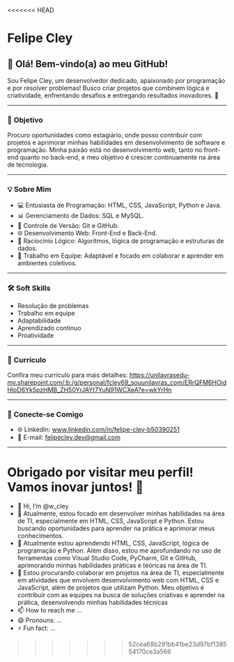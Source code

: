 <<<<<<< HEAD
# Felipe Cley

## 👋 Olá! Bem-vindo(a) ao meu GitHub!

Sou Felipe Cley, um desenvolvedor dedicado, apaixonado por programação e por resolver problemas! Busco criar projetos que combinem lógica e criatividade, enfrentando desafios e entregando resultados inovadores. 🌟

---

### 🎯 **Objetivo**
Procuro oportunidades como estagiário, onde posso contribuir com projetos e aprimorar minhas habilidades em desenvolvimento de software e programação. Minha paixão está no desenvolvimento web, tanto no front-end quanto no back-end, e meu objetivo é crescer continuamente na área de tecnologia.

---

### 💡 **Sobre Mim**
- 💻 Entusiasta de Programação: HTML, CSS, JavaScript, Python e Java.
- 📊 Gerenciamento de Dados: SQL e MySQL.
- 🔗 Controle de Versão: Git e GitHub.
- 🌐 Desenvolvimento Web: Front-End e Back-End.
- 🧠 Raciocínio Lógico: Algoritmos, lógica de programação e estruturas de dados.
- 🤝 Trabalho em Equipe: Adaptável e focado em colaborar e aprender em ambientes coletivos.


---

### 🛠️ **Soft Skills**
- Resolução de problemas  
- Trabalho em equipe  
- Adaptabilidade  
- Aprendizado contínuo
- Proatividade 
---

### 📄 **Currículo**
Confira meu currículo para mais detalhes: https://unilavrasedu-my.sharepoint.com/:b:/g/personal/fcley69_souunilavras_com/ERrQFM6HOidHloD6Yk5pzHMB_ZH50YrJAYt7YuN91WCXeA?e=wkYrHn

---

### 💼 **Conecte-se Comigo**
- 🌐 LinkedIn: www.linkedin.com/in/felipe-cley-b50390251
- 📧 E-mail: felipecley.dev@gmail.com

---

Obrigado por visitar meu perfil! Vamos inovar juntos! 🚀
=======
- 👋 Hi, I’m @w_cley
- 👀 Atualmente, estou focado em desenvolver minhas habilidades na área de TI, especialmente em HTML, CSS, JavaScript e Python. Estou buscando oportunidades para aprender na prática e aprimorar meus conhecimentos.
- 🌱 Atualmente estou aprendendo HTML, CSS, JavaScript, lógica de programação e Python. Além disso, estou me aprofundando no uso de ferramentas como Visual Studio Code, PyCharm, Git e GitHub, aprimorando minhas habilidades práticas e teóricas na área de TI.
- 💞️ Estou procurando colaborar em projetos na área de TI, especialmente em atividades que envolvem desenvolvimento web com HTML, CSS e JavaScript, além de projetos que utilizam Python. Meu objetivo é contribuir com as equipes na busca de soluções criativas e aprender na prática, desenvolvendo minhas habilidades técnicas
- 📫 How to reach me ...
- 😄 Pronouns: ...
- ⚡ Fun fact: ...

<!---
felipecley/felipecley is a ✨ special ✨ repository because its `README.md` (this file) appears on your GitHub profile.
You can click the Preview link to take a look at your changes.
--->
>>>>>>> 52cea68b291bb41be23d97bf138554170ce3a566
